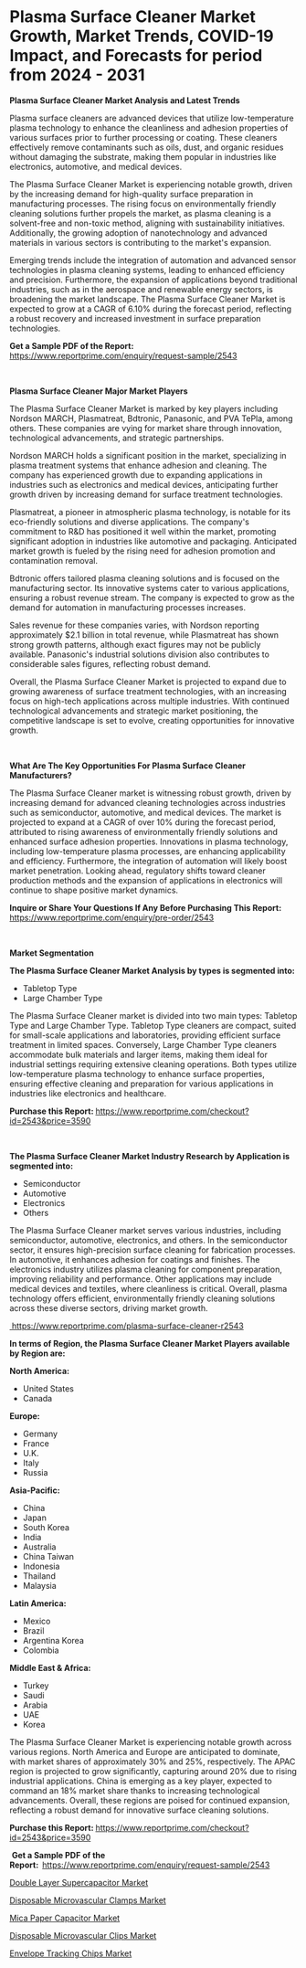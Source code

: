 <p><h1>Plasma Surface Cleaner Market Growth, Market Trends, COVID-19 Impact, and Forecasts for period from 2024 - 2031</h1></p><p><strong>Plasma Surface Cleaner Market Analysis and Latest Trends</strong></p>
<p><p>Plasma surface cleaners are advanced devices that utilize low-temperature plasma technology to enhance the cleanliness and adhesion properties of various surfaces prior to further processing or coating. These cleaners effectively remove contaminants such as oils, dust, and organic residues without damaging the substrate, making them popular in industries like electronics, automotive, and medical devices.</p><p>The Plasma Surface Cleaner Market is experiencing notable growth, driven by the increasing demand for high-quality surface preparation in manufacturing processes. The rising focus on environmentally friendly cleaning solutions further propels the market, as plasma cleaning is a solvent-free and non-toxic method, aligning with sustainability initiatives. Additionally, the growing adoption of nanotechnology and advanced materials in various sectors is contributing to the market's expansion.</p><p>Emerging trends include the integration of automation and advanced sensor technologies in plasma cleaning systems, leading to enhanced efficiency and precision. Furthermore, the expansion of applications beyond traditional industries, such as in the aerospace and renewable energy sectors, is broadening the market landscape. The Plasma Surface Cleaner Market is expected to grow at a CAGR of 6.10% during the forecast period, reflecting a robust recovery and increased investment in surface preparation technologies.</p></p>
<p><strong>Get a Sample PDF of the Report:&nbsp;</strong> <a href="https://www.reportprime.com/enquiry/request-sample/2543">https://www.reportprime.com/enquiry/request-sample/2543</a></p>
<p>&nbsp;</p>
<p><strong>Plasma Surface Cleaner Major Market Players</strong></p>
<p><p>The Plasma Surface Cleaner Market is marked by key players including Nordson MARCH, Plasmatreat, Bdtronic, Panasonic, and PVA TePla, among others. These companies are vying for market share through innovation, technological advancements, and strategic partnerships.</p><p>Nordson MARCH holds a significant position in the market, specializing in plasma treatment systems that enhance adhesion and cleaning. The company has experienced growth due to expanding applications in industries such as electronics and medical devices, anticipating further growth driven by increasing demand for surface treatment technologies.</p><p>Plasmatreat, a pioneer in atmospheric plasma technology, is notable for its eco-friendly solutions and diverse applications. The company's commitment to R&D has positioned it well within the market, promoting significant adoption in industries like automotive and packaging. Anticipated market growth is fueled by the rising need for adhesion promotion and contamination removal.</p><p>Bdtronic offers tailored plasma cleaning solutions and is focused on the manufacturing sector. Its innovative systems cater to various applications, ensuring a robust revenue stream. The company is expected to grow as the demand for automation in manufacturing processes increases.</p><p>Sales revenue for these companies varies, with Nordson reporting approximately $2.1 billion in total revenue, while Plasmatreat has shown strong growth patterns, although exact figures may not be publicly available. Panasonic's industrial solutions division also contributes to considerable sales figures, reflecting robust demand.</p><p>Overall, the Plasma Surface Cleaner Market is projected to expand due to growing awareness of surface treatment technologies, with an increasing focus on high-tech applications across multiple industries. With continued technological advancements and strategic market positioning, the competitive landscape is set to evolve, creating opportunities for innovative growth.</p></p>
<p>&nbsp;</p>
<p><strong>What Are The Key Opportunities For Plasma Surface Cleaner Manufacturers?</strong></p>
<p><p>The Plasma Surface Cleaner market is witnessing robust growth, driven by increasing demand for advanced cleaning technologies across industries such as semiconductor, automotive, and medical devices. The market is projected to expand at a CAGR of over 10% during the forecast period, attributed to rising awareness of environmentally friendly solutions and enhanced surface adhesion properties. Innovations in plasma technology, including low-temperature plasma processes, are enhancing applicability and efficiency. Furthermore, the integration of automation will likely boost market penetration. Looking ahead, regulatory shifts toward cleaner production methods and the expansion of applications in electronics will continue to shape positive market dynamics.</p></p>
<p><strong>Inquire or Share Your Questions If Any Before Purchasing This Report:</strong> <a href="https://www.reportprime.com/enquiry/pre-order/2543">https://www.reportprime.com/enquiry/pre-order/2543</a></p>
<p>&nbsp;</p>
<p><strong>Market Segmentation</strong></p>
<p><strong>The Plasma Surface Cleaner Market Analysis by types is segmented into:</strong></p>
<p><ul><li>Tabletop Type</li><li>Large Chamber Type</li></ul></p>
<p><p>The Plasma Surface Cleaner market is divided into two main types: Tabletop Type and Large Chamber Type. Tabletop Type cleaners are compact, suited for small-scale applications and laboratories, providing efficient surface treatment in limited spaces. Conversely, Large Chamber Type cleaners accommodate bulk materials and larger items, making them ideal for industrial settings requiring extensive cleaning operations. Both types utilize low-temperature plasma technology to enhance surface properties, ensuring effective cleaning and preparation for various applications in industries like electronics and healthcare.</p></p>
<p><strong>Purchase this Report:&nbsp;</strong><a href="https://www.reportprime.com/checkout?id=2543&price=3590">https://www.reportprime.com/checkout?id=2543&price=3590</a></p>
<p>&nbsp;</p>
<p><strong>The Plasma Surface Cleaner Market Industry Research by Application is segmented into:</strong></p>
<p><ul><li>Semiconductor</li><li>Automotive</li><li>Electronics</li><li>Others</li></ul></p>
<p><p>The Plasma Surface Cleaner market serves various industries, including semiconductor, automotive, electronics, and others. In the semiconductor sector, it ensures high-precision surface cleaning for fabrication processes. In automotive, it enhances adhesion for coatings and finishes. The electronics industry utilizes plasma cleaning for component preparation, improving reliability and performance. Other applications may include medical devices and textiles, where cleanliness is critical. Overall, plasma technology offers efficient, environmentally friendly cleaning solutions across these diverse sectors, driving market growth.</p></p>
<p><a href="https://www.reportprime.com/plasma-surface-cleaner-r2543">&nbsp;https://www.reportprime.com/plasma-surface-cleaner-r2543</a></p>
<p><strong>In terms of Region, the Plasma Surface Cleaner Market Players available by Region are:</strong></p>
<p>
    <p> <strong> North America: </strong>
        <ul>
            <li>United States</li>
            <li>Canada</li>
        </ul>
        </p> 
    <p> <strong> Europe: </strong>
        <ul>
            <li>Germany</li>
            <li>France</li>
            <li>U.K.</li>
            <li>Italy</li>
            <li>Russia</li>
        </ul>
        </p> 
    <p> <strong> Asia-Pacific: </strong>
        <ul>
            <li>China</li>
            <li>Japan</li>
            <li>South Korea</li>
            <li>India</li>
            <li>Australia</li>
            <li>China Taiwan</li>
            <li>Indonesia</li>
            <li>Thailand</li>
            <li>Malaysia</li>
        </ul>
        </p> 
    <p> <strong> Latin America: </strong>
        <ul>
            <li>Mexico</li>
            <li>Brazil</li>
            <li>Argentina Korea</li>
            <li>Colombia</li>
        </ul>
        </p> 
    <p> <strong> Middle East & Africa: </strong>
        <ul>
            <li>Turkey</li>
            <li>Saudi</li>
            <li>Arabia</li>
            <li>UAE</li>
            <li>Korea</li>
        </ul>
    </p>
    </p>
<p><p>The Plasma Surface Cleaner Market is experiencing notable growth across various regions. North America and Europe are anticipated to dominate, with market shares of approximately 30% and 25%, respectively. The APAC region is projected to grow significantly, capturing around 20% due to rising industrial applications. China is emerging as a key player, expected to command an 18% market share thanks to increasing technological advancements. Overall, these regions are poised for continued expansion, reflecting a robust demand for innovative surface cleaning solutions.</p></p>
<p><strong>Purchase this Report: </strong><a href="https://www.reportprime.com/checkout?id=2543&price=3590">https://www.reportprime.com/checkout?id=2543&price=3590</a></p>
<p>&nbsp;<strong>Get a Sample PDF of the Report:&nbsp;&nbsp;</strong><a href="https://www.reportprime.com/enquiry/request-sample/2543">https://www.reportprime.com/enquiry/request-sample/2543</a></p>
<p><strong></strong></p>
<p><p><a href="https://www.linkedin.com/pulse/double-layer-supercapacitor-market-global-regional-analysis-mluwe?trackingId=g0%2FW9Y7AScqqEb5Bbo4KPw%3D%3D">Double Layer Supercapacitor Market</a></p><p><a href="https://issuu.com/reportprime-2/docs/disposable-microvascular-clamps-mar_2c232d9b96eaad">Disposable Microvascular Clamps Market</a></p><p><a href="https://www.linkedin.com/pulse/how-regional-global-trends-shaping-mica-paper-capacitor-pxpxe?trackingId=A6DYE53QTEqYuXJCE2XOIA%3D%3D">Mica Paper Capacitor Market</a></p><p><a href="https://issuu.com/reportprime-2/docs/disposable-microvascular-clips-mark_e715c448c1060f">Disposable Microvascular Clips Market</a></p><p><a href="https://www.linkedin.com/pulse/envelope-tracking-chips-market-outlook-complete-industry-goile?trackingId=%2B43MOsB4Qg2JNSchGeJYpA%3D%3D">Envelope Tracking Chips Market</a></p></p>